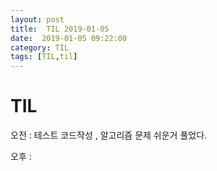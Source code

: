 ```yaml
---
layout: post
title:  TIL 2019-01-05
date:  2019-01-05 09:22:00
category: TIL
tags: [TIL,til]
---
```


# TIL

오전 : 테스트 코드작성 , 알고리즘 문제 쉬운거 풀었다.

오후 : 

